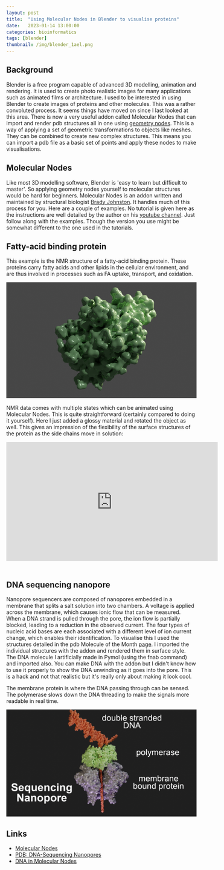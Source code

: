 ```yaml
---
layout: post
title:  "Using Molecular Nodes in Blender to visualise proteins"
date:   2023-01-14 13:00:00
categories: bioinformatics
tags: [blender]
thumbnail: /img/blender_1ael.png
---
```


## Background

Blender is a free program capable of advanced 3D modelling, animation and rendering. It is used to create photo realistic images for many applications such as animated films or architecture. I used to be interested in using Blender to create images of proteins and other molecules. This was a rather convoluted process. It seems things have moved on since I last looked at this area. There is now a very useful addon called Molecular Nodes that can import and render pdb structures all in one using [geometry nodes](https://all3dp.com/2/blender-geometry-nodes-simply-explained/). This is a way of applying a set of geometric transformations to objects like meshes. They can be combined to create new complex structures. This means you can import a pdb file as a basic set of points and apply these nodes to make visualisations.

## Molecular Nodes

Like most 3D modelling software, Blender is 'easy to learn but difficult to master'. So applying geometry nodes yourself to molecular structures would be hard for beginners. Molecular Nodes is an addon written and maintained by structural biologist [Brady Johnston](https://twitter.com/bradyajohnston). It handles much of this process for you. Here are a couple of examples. No tutorial is given here as the instructions are well detailed by the author on his [youtube channel](https://www.youtube.com/@BradyJohnston). Just follow along with the examples. Though the version you use might be somewhat different to the one used in the tutorials.

##  Fatty-acid binding protein

This example is the NMR structure of a fatty-acid binding protein. These proteins carry fatty acids and other lipids in the cellular environment, and are thus involved in processes such as FA uptake, transport, and oxidation.

<div style="width: auto;">
 <a href="/img/blender_1ael.png"> <img class="small-scaled" src="/img/blender_1ael.png"></a>
</div>

NMR data comes with multiple states which can be animated using Molecular Nodes. This is quite straightforward (certainly compared to doing it yourself). Here I just added a glossy material and rotated the object as well. This gives an impression of the flexibility of the surface structures of the protein as the side chains move in solution:

<div style="float: center; width: auto;">
<iframe width="560" height="315" src="https://www.youtube.com/embed/0iYwx3JUuao" title="YouTube video player" frameborder="0" allow="accelerometer; autoplay; clipboard-write; encrypted-media; gyroscope; picture-in-picture; web-share" allowfullscreen></iframe>
</div>
<br>

## DNA sequencing nanopore

Nanopore sequencers are composed of nanopores embedded in a membrane that splits a salt solution into two chambers. A voltage is applied across the membrane, which causes ionic flow that can be measured. When a DNA strand is pulled through the pore, the ion flow is partially blocked, leading to a reduction in the observed current. The four types of nucleic acid bases are each associated with a different level of ion current change, which enables their identification. To visualise this I used the structures detailed in the pdb Molecule of the Month [page](https://pdb101.rcsb.org/motm/261). I imported the individual structures with the addon and rendered them in surface style. The DNA molecule I artificially made in Pymol (using the fnab command) and imported also. You can make DNA with the addon but I didn't know how to use it properly to show the DNA unwinding as it goes into the pore. This is a hack and not that realistic but it's really only about making it look cool.

The membrane protein is where the DNA passing through can be sensed. The polymerase slows down the DNA threading to make the signals more readable in real time.

<div style="width: auto;">
 <a href="/img/blender_nanopore.png"> <img class="small-scaled" src="/img/blender_nanopore.png"></a>
</div>

## Links

* [Molecular Nodes](https://github.com/BradyAJohnston/MolecularNodes)
* [PDB: DNA-Sequencing Nanopores](https://pdb101.rcsb.org/motm/261)
* [DNA in Molecular Nodes](https://www.youtube.com/watch?v=Slk0e_cRmlk)
